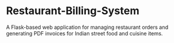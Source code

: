 # Restaurant-Billing-System
A Flask-based web application for managing restaurant orders and generating PDF invoices for Indian street food and cuisine items.
